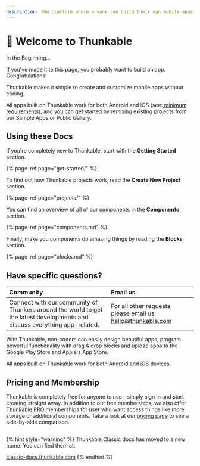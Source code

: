 ```yaml
---
description: The platform where anyone can build their own mobile apps.
---
```


# 👋 Welcome to Thunkable

In the Beginning...

If you've made it to this page, you probably want to build an app. Congratulations!

Thunkable makes it simple to create and customize mobile apps without coding. 

All apps built on Thunkable work for both Android and iOS \(see:[ minimum requirements](projects/assets.md)\), and you can get started by remixing existing projects from our Sample Apps or Public Gallery.

## Using these Docs

If you're completely new to Thunkable, start with the **Getting Started** section.

{% page-ref page="get-started/" %}

To find out how Thunkable projects work, read the **Create New Project** section.

{% page-ref page="projects/" %}

You can find an overview of all of our components in the **Components** section.

{% page-ref page="components.md" %}

Finally, make you components do amazing things by reading the **Blocks** section.

{% page-ref page="blocks.md" %}

## Have specific questions?

| Community | Email us |
| :--- | :--- |
| Connect with our community of Thunkers around the world to get the latest developments and discuss everything app-related. | For all other requests, please email us [hello@thunkable.com](mailto:hello@thunkable.com) |

With Thunkable, non-coders can easily design beautiful apps, program powerful functionality with drag & drop blocks and upload apps to the Google Play Store and Apple's App Store.

All apps built on Thunkable work for both Android and iOS devices. 

## Pricing and Membership

Thunkable is completely free for anyone to use - simply sign in and start creating straight away. In addition to our free memberships, we also offer [Thunkable PRO](https://thunkable.com/#/pricing) memberships for user who want access things like more storage or additional components. Take a look at our [pricing page](https://thunkable.com/#/pricing) to see a side-by-side comparison.

## 

{% hint style="warning" %}
Thunkable Classic docs has moved to a new home. You can find them at: 

[classic-docs.thunkable.com](https://classic-docs.thunkable.com)
{% endhint %}

